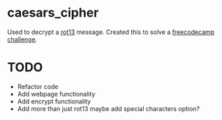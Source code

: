 # caesars_cipher
Used to decrypt a [rot13](https://en.wikipedia.org/wiki/ROT13) message. Created this to solve a [freecodecamp challenge](https://www.freecodecamp.org/learn/javascript-algorithms-and-data-structures/javascript-algorithms-and-data-structures-projects/caesars-cipher).

# TODO
- Refactor code
- Add webpage functionality
- Add encrypt functionality
- Add more than just rot13 maybe add special characters option?
